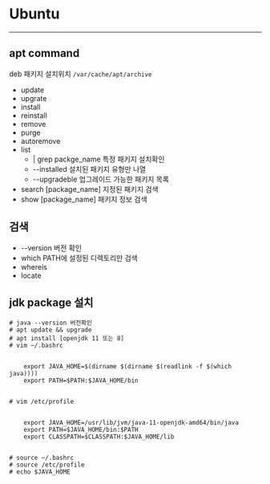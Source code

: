 # Ubuntu
<hr>

## apt command
deb 패키지 설치위치 `/var/cache/apt/archive` 
- update
- upgrate
- install
- reinstall
- remove
- purge
- autoremove
- list
	- | grep packge_name	특정 패키지 설치확인
	- --installed 			설치된 패키지 유형만 나열
	- --upgradeble			업그레이드 가능한 패키지 목록
- search [package_name]		지정된 패키지 검색
- show [package_name]		패키지 정보 검색

## 검색

- --version 버전 확인 
- which 	PATH에 설정된 디렉토리만 검색
- whereis 
- locate

## jdk package 설치

```ubuntu
# java --version 버전확인
# apt update && upgrade
# apt install [openjdk 11 또는 8]
# vim ~/.bashrc


	export JAVA_HOME=$(dirname $(dirname $(readlink -f $(which java))))
	export PATH=$PATH:$JAVA_HOME/bin


# vim /etc/profile


	export JAVA_HOME=/usr/lib/jvm/java-11-openjdk-amd64/bin/java
	export PATH=$JAVA_HOME/bin:$PATH
	export CLASSPATH=$CLASSPATH:$JAVA_HOME/lib 


# source ~/.bashrc
# source /etc/profile
# echo $JAVA_HOME
```